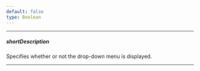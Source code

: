 ```yaml
---
default: false
type: Boolean
---
```

---
##### shortDescription
Specifies whether or not the drop-down menu is displayed.

---
